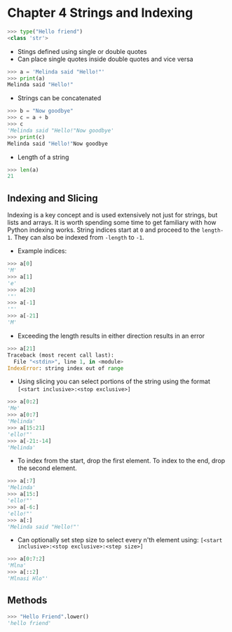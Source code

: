 # Chapter 4 Strings and Indexing

```python 
>>> type("Hello friend")
<class 'str'>
```

* Stings defined using single or double quotes
* Can place single quotes inside double quotes and vice versa
```python
>>> a = 'Melinda said "Hello!"'
>>> print(a)
Melinda said "Hello!"
```
* Strings can be concatenated
```python
>>> b = "Now goodbye"
>>> c = a + b
>>> c
'Melinda said "Hello!"Now goodbye'
>>> print(c)
Melinda said "Hello!"Now goodbye
```
* Length of a string
```python
>>> len(a)
21
```
## Indexing and Slicing
Indexing is a key concept and is used extensively not just for strings, but lists and arrays.  It is worth spending some time to get familiary with how Python indexing works.  String indices start at `0` and proceed to the `length-1`. They can also be indexed from `-length` to `-1`.  
* Example indices:
```python
>>> a[0]
'M'
>>> a[1]
'e'
>>> a[20]
'"'
>>> a[-1]
'"'
>>> a[-21]
'M'
```
* Exceeding the length results in either direction results in an error
```python
>>> a[21]
Traceback (most recent call last):
  File "<stdin>", line 1, in <module>
IndexError: string index out of range
```
* Using slicing you can select portions of the string using the format `[<start inclusive>:<stop exclusive>]`
```python
>>> a[0:2]
'Me'
>>> a[0:7]
'Melinda'
>>> a[15:21]
'ello!"'
>>> a[-21:-14]
'Melinda'
```
* To index from the start, drop the first element. To index to the end, drop the second element.
```python
>>> a[:7]
'Melinda'
>>> a[15:]
'ello!"'
>>> a[-6:]
'ello!"'
>>> a[:]
'Melinda said "Hello!"'
```
* Can optionally set step size to select every n'th element using: `[<start inclusive>:<stop exclusive>:<step size>]`
```python
>>> a[0:7:2]
'Mlna'
>>> a[::2]
'Mlnasi Hlo"'
```
## Methods
```python
>>> "Hello Friend".lower()
'hello friend'
```
